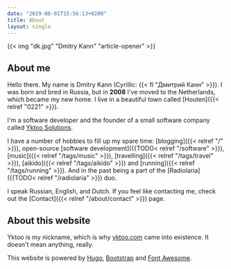 ```yaml
---
date: "2019-08-01T15:56:13+0200"
title: About
layout: single
---
```


{{< img "dk.jpg" "Dmitry Kann" "article-opener" >}}

## About me

Hello there. My name is Dmitry Kann (Cyrillic: {{< fl "Дмитрий Канн" >}}). I was born and bred in Russia, but in **2008** I've moved to the Netherlands, which became my new home. I live in a beautiful town called [Houten]({{< relref "0221" >}}).

I'm a software developer and the founder of a small software company called [Yktoo Solutions](https://yktoo.solutions).

I have a number of hobbies to fill up my spare time: [blogging]({{< relref "/" >}}), open-source [software development]({{TODO< relref "/software" >}}), [music]({{< relref "/tags/music" >}}), [travelling]({{< relref "/tags/travel" >}}), [aikido]({{< relref "/tags/aikido" >}}) and [running]({{< relref "/tags/running" >}}). And in the past being a part of the [Radiolaria]({{TODO< relref "/radiolaria" >}}) duo.

I speak Russian, English, and Dutch. If you feel like contacting me, check out the [Contact]({{< relref "/about/contact" >}}) page.

## About this website

Yktoo is my nickname, which is why <u>yktoo.com</u> came into existence. It doesn't mean anything, really.

This website is powered by [Hugo](https://gohugo.io/), [Bootstrap](http://getbootstrap.com/) and [Font Awesome](https://fontawesome.com/).

